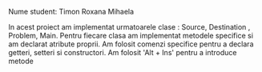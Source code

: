 Nume student: Timon Roxana Mihaela

In acest proiect am implementat urmatoarele clase : Source, Destination , Problem, Main.
Pentru fiecare clasa am implementat metodele specifice si am declarat atribute proprii.
Am folosit comenzi specifice pentru a declara getteri, setteri si constructori.
Am folosit 'Alt + Ins' pentru a introduce metode 
